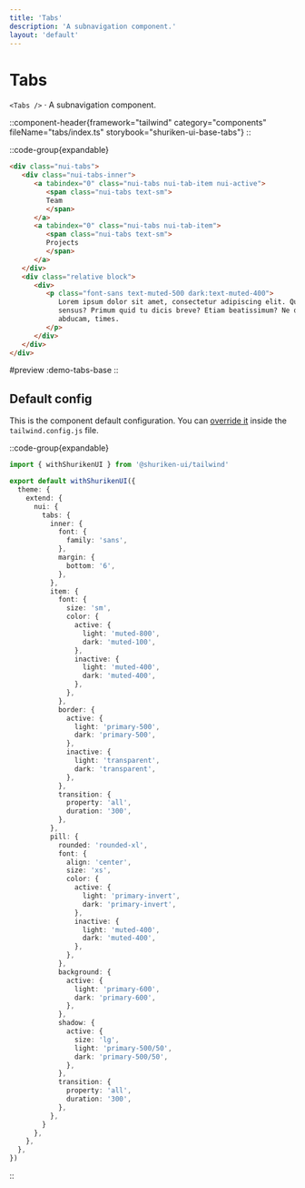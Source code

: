 ```yaml
---
title: 'Tabs'
description: 'A subnavigation component.'
layout: 'default'
---
```


# Tabs

`<Tabs />` · A subnavigation component.

::component-header{framework="tailwind" category="components" fileName="tabs/index.ts" storybook="shuriken-ui-base-tabs"}
::

::code-group{expandable}

```html [demo-tabs-base.html]
<div class="nui-tabs">
   <div class="nui-tabs-inner">
      <a tabindex="0" class="nui-tabs nui-tab-item nui-active">
         <span class="nui-tabs text-sm">
         Team
         </span>
      </a>
      <a tabindex="0" class="nui-tabs nui-tab-item">
         <span class="nui-tabs text-sm">
         Projects
         </span>
      </a>
   </div>
   <div class="relative block">
      <div>
         <p class="font-sans text-muted-500 dark:text-muted-400">
            Lorem ipsum dolor sit amet, consectetur adipiscing elit. Quid iudicant
            sensus? Primum quid tu dicis breve? Etiam beatissimum? Ne discipulum
            abducam, times.
         </p>
      </div>
   </div>
</div>
```

#preview
:demo-tabs-base
::

## Default config

This is the component default configuration. You can [override it](/docs/tailwind/theming/configuration) inside the `tailwind.config.js` file.

::code-group{expandable}

```ts [tailwind.config.ts]
import { withShurikenUI } from '@shuriken-ui/tailwind'

export default withShurikenUI({
  theme: {
    extend: {
      nui: {
        tabs: {
          inner: {
            font: {
              family: 'sans',
            },
            margin: {
              bottom: '6',
            },
          },
          item: {
            font: {
              size: 'sm',
              color: {
                active: {
                  light: 'muted-800',
                  dark: 'muted-100',
                },
                inactive: {
                  light: 'muted-400',
                  dark: 'muted-400',
                },
              },
            },
            border: {
              active: {
                light: 'primary-500',
                dark: 'primary-500',
              },
              inactive: {
                light: 'transparent',
                dark: 'transparent',
              },
            },
            transition: {
              property: 'all',
              duration: '300',
            },
          },
          pill: {
            rounded: 'rounded-xl',
            font: {
              align: 'center',
              size: 'xs',
              color: {
                active: {
                  light: 'primary-invert',
                  dark: 'primary-invert',
                },
                inactive: {
                  light: 'muted-400',
                  dark: 'muted-400',
                },
              },
            },
            background: {
              active: {
                light: 'primary-600',
                dark: 'primary-600',
              },
            },
            shadow: {
              active: {
                size: 'lg',
                light: 'primary-500/50',
                dark: 'primary-500/50',
              },
            },
            transition: {
              property: 'all',
              duration: '300',
            },
          },
        }
      },
    },
  },
})
```
::